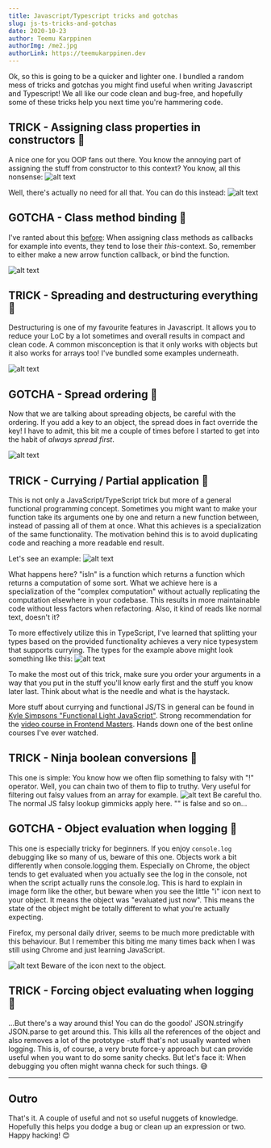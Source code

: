 ```yaml
---
title: Javascript/Typescript tricks and gotchas
slug: js-ts-tricks-and-gotchas
date: 2020-10-23
author: Teemu Karppinen
authorImg: /me2.jpg
authorLink: https://teemukarppinen.dev
---
```


Ok, so this is going to be a quicker and lighter one. I bundled a random mess of tricks and gotchas you might find useful when writing Javascript and Typescript! We all like our code clean and bug-free, and hopefully some of these tricks help you next time you're hammering code.

## TRICK - Assigning class properties in constructors 🤩

A nice one for you OOP fans out there. You know the annoying part of assigning the stuff from constructor to this context? You know, all this nonsense:
![alt text](/class-bad.PNG "So much boilerplate!")

Well, there's actually no need for all that. You can do this instead:
![alt text](/class-good.PNG "Neat, readable, compact. 😍")

## GOTCHA - Class method binding 🤮

I've ranted about this [before](/managing-event-handlers-in-classes): When assigning class methods as callbacks for example into events, they tend to lose their *this*-context. So, remember to either make a new arrow function callback, or bind the function.

![alt text](/wroom.PNG "This context is gimmicky (and bug inviting!). Beware of (and avoid) it.")

## TRICK - Spreading and destructuring everything 🤩

Destructuring is one of my favourite features in Javascript. It allows you to reduce your LoC by a lot sometimes and overall results in compact and clean code. A common misconception is that it only works with objects but it also works for arrays too! I've bundled some examples underneath.

![alt text](/spread.PNG "Some examples of the power of spread and destructuring. Be careful not to overdo it!")

## GOTCHA - Spread ordering 🤮

Now that we are talking about spreading objects, be careful with the ordering. If you add a key to an object, the spread does in fact override the key! I have to admit, this bit me a couple of times before I started to get into the habit of *always spread first*.

![alt text](/sad-toyota.PNG "Spread can bite you, be careful with the ordering!")

## TRICK - Currying / Partial application 🤩

This is not only a JavaScript/TypeScript trick but more of a general functional programming concept. Sometimes you might want to make your function take its arguments one by one and return a new function between, instead of passing all of them at once. What this achieves is a specialization of the same functionality. The motivation behind this is to avoid duplicating code and reaching a more readable end result.

Let's see an example:
![alt text](/curry.PNG "Simplest example of currying")

What happens here? "isIn" is a function which returns a function which returns a computation of some sort. What we achieve here is a specialization of the "complex computation" without actually replicating the computation elsewhere in your codebase. This results in more maintainable code without less factors when refactoring. Also, it kind of reads like normal text, doesn't it?

To more effectively utilize this in TypeScript, I've learned that splitting your types based on the provided functionality achieves a very nice typesystem that supports currying. The types for the example above might look something like this:
![alt text](/curry-ts.PNG "Simplest example of currying in TS")

To make the most out of this trick, make sure you order your arguments in a way that you put in the stuff you'll know early first and the stuff you know later last. Think about what is the needle and what is the haystack.

More stuff about currying and functional JS/TS in general can be found in [Kyle Simpsons "Functional Light JavaScript"](https://github.com/getify/Functional-Light-JS). Strong recommendation for the [video course in Frontend Masters](https://frontendmasters.com/courses/functional-javascript-v3/). Hands down one of the best online courses I've ever watched.

## TRICK - Ninja boolean conversions 🤩

This one is simple: You know how we often flip something to falsy with "!" operator. Well, you can chain two of them to flip to truthy. Very useful for filtering out falsy values from an array for example.
![alt text](/bangbang.PNG "BANG BANG!")
Be careful tho. The normal JS falsy lookup gimmicks apply here. "" is false and so on...

## GOTCHA - Object evaluation when logging 🤮

This one is especially tricky for beginners. If you enjoy ```console.log``` debugging like so many of us, beware of this one. Objects work a bit differently when console.logging them. Especially on Chrome, the object tends to get evaluated when you actually see the log in the console, not when the script actually runs the console.log. This is hard to explain in image form like the other, but beware when you see the little "i" icon next to your object. It means the object was "evaluated just now". This means the state of the object might be totally different to what you're actually expecting.

Firefox, my personal daily driver, seems to be much more predictable with this behaviour. But I remember this biting me many times back when I was still using Chrome and just learning JavaScript.

![alt text](/evaluated.PNG "This object was evaluted in the time of printing, not when console log was called!")
Beware of the icon next to the object.

## TRICK - Forcing object evaluating when logging 🤩

...But there's a way around this! You can do the goodol' JSON.stringify JSON.parse to get around this. This kills all the references of the object and also removes a lot of the prototype -stuff that's not usually wanted when logging. This is, of course, a very brute force-y approach but can provide useful when you want to do some sanity checks. But let's face it: When debugging you often might wanna check for such things. 😅


---

## Outro

That's it. A couple of useful and not so useful nuggets of knowledge. Hopefully this helps you dodge a bug or clean up an expression or two. Happy hacking! 😊
